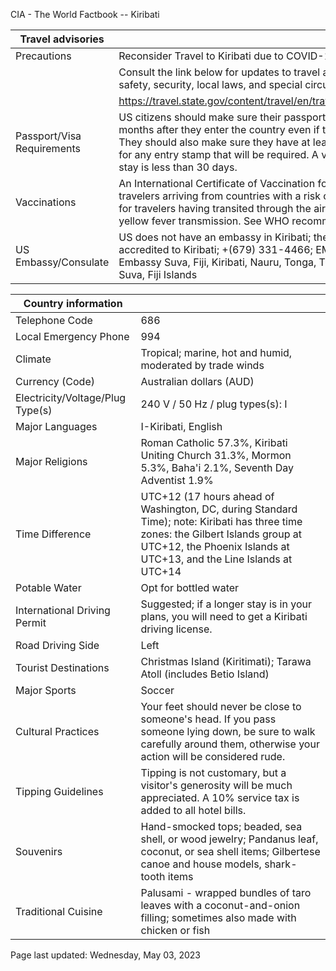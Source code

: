 CIA - The World Factbook -- Kiribati

| Travel advisories | |
| --- | --- |
| Precautions | Reconsider Travel to Kiribati due to COVID-19-related restrictions. |
| | Consult the link below for updates to travel advisories and statements on safety, security, local laws, and special circumstances in this country. |
| | <https://travel.state.gov/content/travel/en/traveladvisories/traveladvisories.html> |
| Passport/Visa Requirements | US citizens should make sure their passport will not expire for at least 6 months after they enter the country even if they do not intend to stay that long. They should also make sure they have at least 1 blank page in their passport for any entry stamp that will be required. A visa is not required as long as the stay is less than 30 days. |
| Vaccinations | An International Certificate of Vaccination for yellow fever is required for travelers arriving from countries with a risk of yellow fever transmission and for travelers having transited through the airport of a country with risk of yellow fever transmission. See WHO recommendations.  <http://www.who.int/> |
| US Embassy/Consulate | US does not have an embassy in Kiribati; the US Ambassador to Fiji is accredited to Kiribati; +(679) 331-4466; EMER: +(679) 772-8049; US Embassy Suva, Fiji, Kiribati, Nauru, Tonga, Tuvalu, 158 Princes Rd, Tamavua, Suva, Fiji Islands |

| Country information |  |
| --- | --- |
| Telephone Code | 686 |
| Local Emergency Phone | 994 |
| Climate | Tropical; marine, hot and humid, moderated by trade winds |
| Currency (Code) | Australian dollars (AUD) |
| Electricity/Voltage/Plug Type(s) | 240 V / 50 Hz / plug types(s): I |
| Major Languages | I-Kiribati, English |
| Major Religions | Roman Catholic 57.3%, Kiribati Uniting Church 31.3%, Mormon 5.3%, Baha'i 2.1%, Seventh Day Adventist 1.9% |
| Time Difference | UTC+12 (17 hours ahead of Washington, DC, during Standard Time); note: Kiribati has three time zones: the Gilbert Islands group at UTC+12, the Phoenix Islands at UTC+13, and the Line Islands at UTC+14 |
| Potable Water | Opt for bottled water |
| International Driving Permit | Suggested; if a longer stay is in your plans, you will need to get a Kiribati driving license. |
| Road Driving Side | Left |
| Tourist Destinations | Christmas Island (Kiritimati); Tarawa Atoll (includes Betio Island) |
| Major Sports | Soccer |
| Cultural Practices | Your feet should never be close to someone's head. If you pass someone lying down, be sure to walk carefully around them, otherwise your action will be considered rude. |
| Tipping Guidelines | Tipping is not customary, but a visitor's generosity will be much appreciated. A 10% service tax is added to all hotel bills. |
| Souvenirs | Hand-smocked tops; beaded, sea shell, or wood jewelry; Pandanus leaf, coconut, or sea shell items; Gilbertese canoe and house models, shark-tooth items |
| Traditional Cuisine | Palusami - wrapped bundles of taro leaves with a coconut-and-onion filling; sometimes also made with chicken or fish |

Page last updated: Wednesday, May 03, 2023
